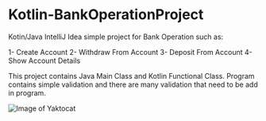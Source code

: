 # Kotlin-BankOperationProject
Kotin/Java IntelliJ Idea simple project for Bank Operation such as:

1- Create Account
2- Withdraw From Account 
3- Deposit From Account
4- Show Account Details

This project contains Java Main Class and Kotlin Functional Class. Program contains simple validation and there are many validation that need to be add in program.




![Image of Yaktocat](https://octodex.github.com/images/yaktocat.png)
